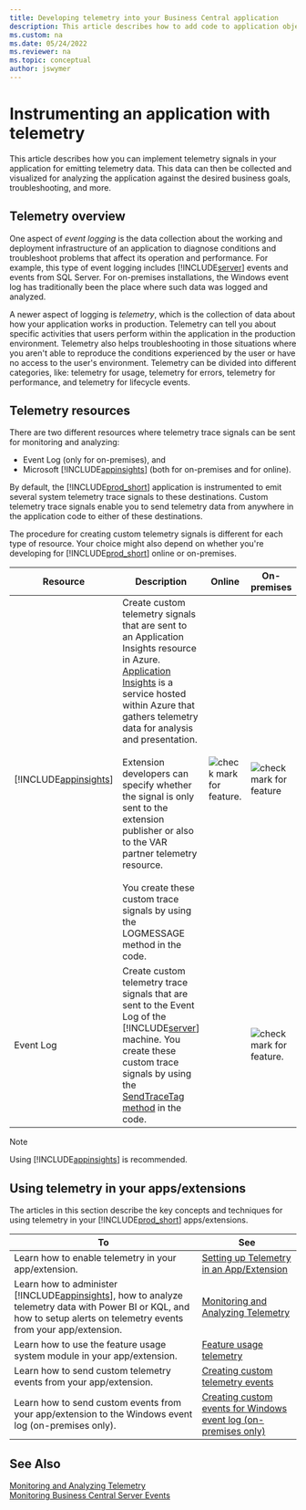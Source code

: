 ```yaml
---
title: Developing telemetry into your Business Central application
description: This article describes how to add code to application objects that enables you to gather telemetry.
ms.custom: na
ms.date: 05/24/2022
ms.reviewer: na
ms.topic: conceptual
author: jswymer
---
```

# Instrumenting an application with telemetry

This article describes how you can implement telemetry signals in your application for emitting telemetry data. This data can then be collected and visualized for analyzing the application against the desired business goals, troubleshooting, and more.

## Telemetry overview

One aspect of *event logging* is the data collection about the working and deployment infrastructure of an application to diagnose conditions and troubleshoot problems that affect its operation and performance. For example, this type of event logging includes [!INCLUDE[server](includes/server.md)] events and events from SQL Server. For on-premises installations, the Windows event log has traditionally been the place where such data was logged and analyzed.

A newer aspect of logging is *telemetry*, which is the collection of data about how your application works in production. Telemetry can tell you about specific activities that users perform within the application in the production environment. Telemetry also helps troubleshooting in those situations where you aren't able to reproduce the conditions experienced by the user or have no access to the user's environment. Telemetry can be divided into different categories, like: telemetry for usage, telemetry for errors, telemetry for performance, and telemetry for lifecycle events.

## Telemetry resources

There are two different resources where telemetry trace signals can be sent for monitoring and analyzing: 
- Event Log (only for on-premises), and
- Microsoft [!INCLUDE[appinsights](../includes/azure-appinsights-name.md)] (both for on-premises and for online). 

By default, the [!INCLUDE[prod_short](includes/prod_short.md)] application is instrumented to emit several system telemetry trace signals to these destinations. Custom telemetry trace signals enable you to send telemetry data from anywhere in the application code to either of these destinations.

The procedure for creating custom telemetry signals is different for each type of resource. Your choice might also depend on whether you're developing for [!INCLUDE[prod_short](../developer/includes/prod_short.md)] online or on-premises.

|Resource|Description|Online|On-premises|More information|
|-----------|-----------|------|-----------|----------------|
|[!INCLUDE[appinsights](../includes/azure-appinsights-name.md)]|Create custom telemetry signals that are sent to an Application Insights resource in Azure. [Application Insights](/azure/azure-monitor/app/app-insights-overview) is a service hosted within Azure that gathers telemetry data for analysis and presentation. <br /><br />Extension developers can specify whether the signal is only sent to the extension publisher or also to the VAR partner telemetry resource.<br /><br />You create these custom trace signals by using the LOGMESSAGE method in the code.|![check mark for feature.](media/check.png)|![check mark for feature](media/check.png)|[See...](devenv-instrument-application-for-telemetry-app-insights.md)|
|Event Log| Create custom telemetry trace signals that are sent to the Event Log of the [!INCLUDE[server](includes/server.md)] machine. You create these custom trace signals by using the [SendTraceTag method](methods-auto/session/session-sendtracetag-method.md) in the code.||![check mark for feature.](media/check.png)|[See...](devenv-instrument-application-for-telemetry-event-log.md)|

> [!NOTE]
> Using [!INCLUDE[appinsights](../includes/azure-appinsights-name.md)] is recommended. 

## Using telemetry in your apps/extensions

The articles in this section describe the key concepts and techniques for using telemetry in your [!INCLUDE[prod_short](../developer/includes/prod_short.md)] apps/extensions.

|To|See|  
|--------|---------|  
| Learn how to enable telemetry in your app/extension. | [Setting up Telemetry in an App/Extension](devenv-application-insights-for-extensions.md) |  
|Learn how to administer [!INCLUDE[appinsights](../includes/azure-appinsights-name.md)], how to analyze telemetry data with Power BI or KQL, and how to setup alerts on telemetry events from your app/extension. | [Monitoring and Analyzing Telemetry](../administration/telemetry-overview.md) |
| Learn how to use the feature usage system module in your app/extension. | [Feature usage telemetry](https://github.com/microsoft/BCApps/tree/main/src/System%20Application/App/Telemetry) |  
|Learn how to send custom telemetry events from your app/extension. | [Creating custom telemetry events](developer/devenv-instrument-application-for-telemetry-app-insights.md) |  
|Learn how to send custom events from your app/extension to the Windows event log (on-premises only). | [Creating custom events for Windows event log (on-premises only)](devenv-instrument-application-for-telemetry-event-log.md) |


## See Also

[Monitoring and Analyzing Telemetry](../administration/telemetry-overview.md)  
[Monitoring Business Central Server Events](../administration/monitor-server-events.md)  
